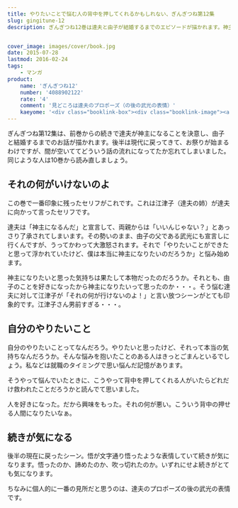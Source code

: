 ```yaml
---
title: やりたいことで悩む人の背中を押してくれるかもしれない、ぎんぎつね第12集
slug: gingitune-12
description: ぎんぎつね12巻は達夫と由子が結婚するまでのエピソードが描かれます。神主になろうと決意したけど、本当にこれが自分のやりたいことなのか悩む達夫。そんな彼の背中を押す江津子さんがカッコイイ12巻です。


cover_image: images/cover/book.jpg
date: 2015-07-28
lastmod: 2016-02-24
tags: 
    - マンガ
product:
    name: 'ぎんぎつね12'
    number: '4088902122'
    rate: '4'
    comment: '見どころは達夫のプロポーズ（の後の武光の表情）'
    kaeyome: '<div class="booklink-box"><div class="booklink-image"><a href="http://www.amazon.co.jp/exec/obidos/asin/4088902122/illusionspace-22/" target="_blank" ><img src="http://ecx.images-amazon.com/images/I/61vw4eZgaOL._SL160_.jpg" style="border: none;" /></a></div><div class="booklink-info"><div class="booklink-name"><a href="http://www.amazon.co.jp/exec/obidos/asin/4088902122/illusionspace-22/" target="_blank" >ぎんぎつね 12 (ヤングジャンプコミックス)</a><div class="booklink-powered-date">posted with <a href="http://yomereba.com" rel="nofollow" target="_blank">ヨメレバ</a></div></div><div class="booklink-detail">落合 さより 集英社 2015-06-19    </div><div class="booklink-link2"><div class="shoplinkamazon"><a href="http://www.amazon.co.jp/exec/obidos/asin/4088902122/illusionspace-22/" target="_blank" >Amazon</a></div><div class="shoplinkkindle"><a href="http://www.amazon.co.jp/exec/obidos/ASIN/B010SOFV06/illusionspace-22/" target="_blank" >Kindle</a></div><div class="shoplinkrakuten"><a href="http://hb.afl.rakuten.co.jp/hgc/11acbc01.369b1bf6.11acbc02.cabf9fe9/?pc=http%3A%2F%2Fbooks.rakuten.co.jp%2Frb%2F13239205%2F%3Fscid%3Daf_ich_link_urltxt%26m%3Dhttp%3A%2F%2Fm.rakuten.co.jp%2Fev%2Fbook%2F" target="_blank" >楽天ブックス</a></div>                  	  <div class="shoplinkkino"><a href="http://ck.jp.ap.valuecommerce.com/servlet/referral?sid=3085416&pid=882196163&vc_url=http%3A%2F%2Fwww.kinokuniya.co.jp%2Ff%2Fdsg-01-9784088902128" target="_blank" >紀伊國屋書店<img src="http://ad.jp.ap.valuecommerce.com/servlet/gifbanner?sid=3085416&pid=882196163" height="1" width="1" border="0"></a></div>	  	  	</div></div><div class="booklink-footer"></div></div>'
---
```


ぎんぎつね第12集は、前巻からの続きで達夫が神主になることを決意し、由子と結婚するまでのお話が描かれます。後半は現代に戻ってきて、お祭りが始まるわけですが、間が空いててどういう話の流れになってたか忘れてしまいました。同じような人は10巻から読み直しましょう。


## それの何がいけないのよ


この巻で一番印象に残ったセリフがこれです。これは江津子（達夫の姉）が達夫に向かって言ったセリフです。

達夫は「神主になるんだ」と宣言して、両親からは「いいんじゃない？」とあっさり了承されてしまいます。その勢いのまま、由子の父である武光にも宣言しに行くんですが、うってかわって大激怒されます。それで「やりたいことができたと思って浮かれていたけど、僕は本当に神主になりたいのだろうか」と悩み始めます。

神主になりたいと思った気持ちは果たして本物だったのだろうか。それとも、由子のことを好きになったから神主になりたいって思ったのか・・・。そう悩む達夫に対して江津子が「それの何が行けないのよ！」と言い放つシーンがとても印象的です。江津子さん男前すぎる・・・。


## 自分のやりたいこと


自分のやりたいことってなんだろう。やりたいと思ったけど、それって本当の気持ちなんだろうか。そんな悩みを抱いたことのある人はきっとごまんといるでしょう。私などは就職のタイミングで思い悩んだ記憶があります。

そうやって悩んでいたときに、こうやって背中を押してくれる人がいたらどれだけ救われたことだろうかと読んでて思いました。

人を好きになった。だから興味をもった。それの何が悪い。こういう背中の押せる人間になりたいなぁ。


## 続きが気になる


後半の現在に戻ったシーン。悟が文字通り悟ったような表情していて続きが気になります。悟ったのか、諦めたのか、吹っ切れたのか。いずれにせよ続きがとても気になります。

ちなみに個人的に一番の見所だと思うのは、達夫のプロポーズの後の武光の表情です。


  